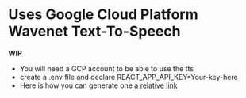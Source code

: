 
# Uses Google Cloud Platform Wavenet Text-To-Speech
**WIP**
- You will need a GCP account to be able to use the tts
- create a .env file and declare REACT_APP_API_KEY=Your-key-here
- Here is how you can generate one [a relative link](https://cloud.google.com/docs/authentication/api-keys)


